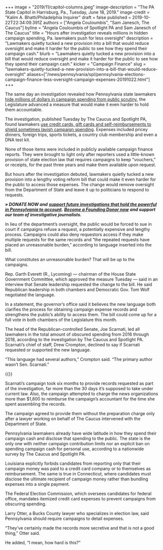 +++
image = "2019/11/capitol-columns.jpeg"
image-description = "The PA State Capitol in Harrisburg, Pa., Tuesday, June 18, 2019."
image-credit = "Kalim A. Bhatti/Philadelphia Inquirer"
draft = false
published = 2019-10-22T22:34:09.391Z
authors = ["Angela Couloumbis", "Sam Janesch, The Caucus"]
byline = "Angela Couloumbis of Spotlight PA and Sam Janesch of The Caucus"
title = "Hours after investigation reveals millions in hidden campaign spending, Pa. lawmakers push for less oversight"
description = "Lawmakers quietly tucked a new provision into a bill that would reduce oversight and make it harder for the public to see how they spend their campaign cash."
blurb = "Lawmakers quietly tucked a new provision into a bill that would reduce oversight and make it harder for the public to see how they spend their campaign cash."
kicker = "Campaign Finance"
slug = "lawmakers-quietly-tucked-a-new-provision-into-a-bill-that-would-reduce-oversight"
aliases=["/news/pennsylvania/spl/pennsylvania-elections-campaign-finance-less-oversight-campaign-expenses-20191022.html"]
+++
<script defer>
(function() {
  var l = function() {
    new pym.Parent('310290d7-98f6-45bd-85fa-fbc41c167e3e', 'https://lawmaker-finder.data.spotlightpa.org/', {});

  };
  var h = document.getElementsByTagName("head")[0];
  var s = document.createElement("script");
  s.type = "text/javascript";
  s.src = "https://pym.nprapps.org/pym.v1.min.js";
  s.onload = l;
  h.appendChild(s);
})();
</script>

The same day an investigation revealed how Pennsylvania state lawmakers [hide millions of dollars in campaign spending from public scrutiny](https://www.spotlightpa.org/news/2019/10/lavish-dinners-sports-tickets-and-nearly-3.5-million-other-expenses-by-pa.-lawmakers-youve-never-seen/), the Legislature advanced a measure that would make it even harder to hold them accountable.

The investigation, published Tuesday by The Caucus and Spotlight PA, found lawmakers [use credit cards, gift cards and self-reimbursements to shield sometimes lavish campaign spending](https://www.spotlightpa.org/news/2019/10/lavish-dinners-sports-tickets-and-nearly-3.5-million-other-expenses-by-pa.-lawmakers-youve-never-seen/). Expenses included pricey dinners, foreign trips, sports tickets, a country club membership and even a DNA test kit.

None of those items were included in publicly available campaign finance reports. They were brought to light only after reporters used a little-known provision of state election law that requires campaigns to keep “vouchers,” or receipts, for the past three years and make them available upon request.

But hours after the investigation debuted, lawmakers quietly tucked a new provision into a lengthy voting reform bill that could make it even harder for the public to access those expenses. The change would remove oversight from the Department of State and leave it up to politicians to respond to requests.

***» DONATE NOW and*** [***support future investigations that hold the powerful in Pennsylvania to account***](https://www.spotlightpa.org/donate)***.*** [***Become a Founding Donor now***](https://www.spotlightpa.org/donate) ***and support our team of investigative journalists.***

In lieu of the department’s oversight, the public would be forced to sue in court if campaigns refuse a request, a potentially expensive and lengthy process. Campaigns could also deny requestors access if they make multiple requests for the same records and “the repeated requests have placed an unreasonable burden,” according to language inserted into the bill.

What constitutes an unreasonable burden? That will be up to the campaigns.

Rep. Garth Everett (R., Lycoming) — chairman of the House State Government Committee, which approved the measure Tuesday — said in an interview that Senate leadership requested the change to the bill. He said Republican leadership in both chambers and Democratic Gov. Tom Wolf negotiated the language.

In a statement, the governor’s office said it believes the new language both clarifies the process for obtaining campaign expense records and strengthens the public’s ability to access them. The bill could come up for a full vote in both chambers of the Legislature this month.

The head of the Republican-controlled Senate, Joe Scarnati, led all lawmakers in the total amount of obscured spending from 2016 through 2018, according to the investigation by The Caucus and Spotlight PA. Scarnati’s chief of staff, Drew Crompton, declined to say if Scarnati requested or supported the new language.

“This language had several authors,” Crompton said. “The primary author wasn’t Sen. Scarnati.”

{{<newsletter-inline>}}

Scarnati’s campaign took six months to provide records requested as part of the investigation, far more than the 30 days it’s supposed to take under current law. Also, the campaign attempted to charge the news organizations more than $1,800 to reimburse the campaign’s accountant for the time she spent assembling the records.

The campaign agreed to provide them without the preparation charge only after a lawyer working on behalf of The Caucus intervened with the Department of State.

Pennsylvania lawmakers already have wide latitude in how they spend their campaign cash and disclose that spending to the public. The state is the only one with neither campaign contribution limits nor an explicit ban on spending campaign cash for personal use, according to a nationwide survey by The Caucus and Spotlight PA.

Louisiana explicitly forbids candidates from reporting only that their campaign money was paid to a credit card company or to themselves as reimbursement. The same is true in Connecticut, where candidates must disclose the ultimate recipient of campaign money rather than bundling expenses into a single payment.

The Federal Election Commission, which oversees candidates for federal office, mandates itemized credit card expenses to prevent campaigns from obscuring spending.

Larry Otter, a Bucks County lawyer who specializes in election law, said Pennsylvania should require campaigns to detail expenses.

“They’ve certainly made the records more secretive and that is not a good thing,” Otter said.

He added, “I mean, how hard is this?”

<div id="310290d7-98f6-45bd-85fa-fbc41c167e3e"></div>
